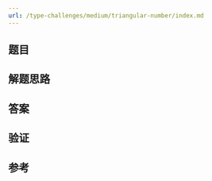 ```yaml
---
url: /type-challenges/medium/triangular-number/index.md
---
```

## 题目

## 解题思路

## 答案

## 验证

## 参考

